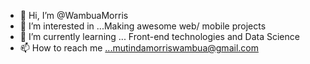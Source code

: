 - 👋 Hi, I’m @WambuaMorris
- 👀 I’m interested in ...Making awesome web/ mobile projects
- 🌱 I’m currently learning ... Front-end technologies and Data Science
- 📫 How to reach me ...mutindamorriswambua@gmail.com

<!---
WambuaMorris/WambuaMorris is a ✨ special ✨ repository because its `README.md` (this file) appears on your GitHub profile.
You can click the Preview link to take a look at your changes.
--->

